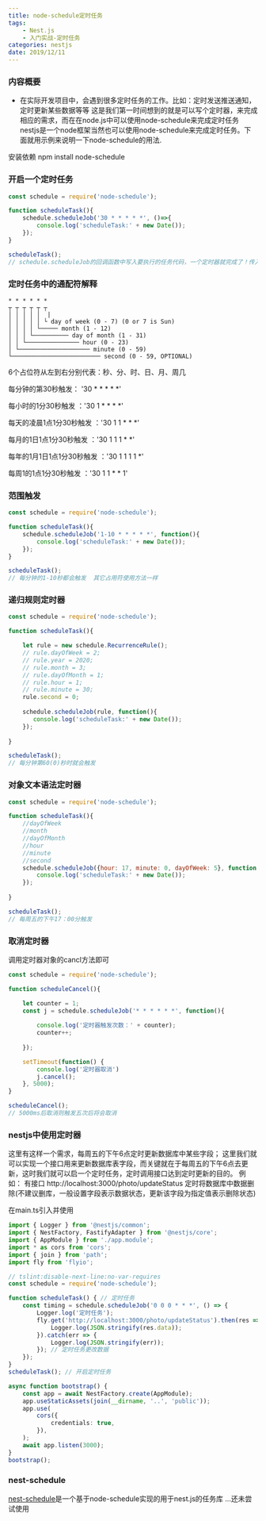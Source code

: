 ```yaml
---
title: node-schedule定时任务
tags: 
	- Nest.js
	- 入门实战-定时任务
categories: nestjs
date: 2019/12/11
---
```


### 内容概要
- 在实际开发项目中，会遇到很多定时任务的工作。比如：定时发送推送通知，定时更新某些数据等等
这是我们第一时间想到的就是可以写个定时器，来完成相应的需求，而在在node.js中可以使用node-schedule来完成定时任务
nestjs是一个node框架当然也可以使用node-schedule来完成定时任务。下面就用示例来说明一下node-schedule的用法.

安装依赖
    npm install node-schedule

### 开启一个定时任务
```js
const schedule = require('node-schedule');

function scheduleTask(){
    schedule.scheduleJob('30 * * * * *', ()=>{
        console.log('scheduleTask:' + new Date());
    }); 
}

scheduleTask();
// schedule.scheduleJob的回调函数中写入要执行的任务代码，一个定时器就完成了！传入的'30 * * * * *'带来的结果是每分钟的30秒时都会执行
```

### 定时任务中的通配符解释
    * * * * * *
    ┬ ┬ ┬ ┬ ┬ ┬
    │ │ │ │ │  |
    │ │ │ │ │ └ day of week (0 - 7) (0 or 7 is Sun)
    │ │ │ │ └───── month (1 - 12)
    │ │ │ └────────── day of month (1 - 31)
    │ │ └─────────────── hour (0 - 23)
    │ └──────────────────── minute (0 - 59)
    └───────────────────────── second (0 - 59, OPTIONAL)

6个占位符从左到右分别代表：秒、分、时、日、月、周几

每分钟的第30秒触发： '30 * * * * *'

每小时的1分30秒触发 ：'30 1 * * * *'

每天的凌晨1点1分30秒触发 ：'30 1 1 * * *'

每月的1日1点1分30秒触发 ：'30 1 1 1 * *'

每年的1月1日1点1分30秒触发 ：'30 1 1 1 1 *'

每周1的1点1分30秒触发 ：'30 1 1 * * 1'

### 范围触发

```js
const schedule = require('node-schedule');

function scheduleTask(){
    schedule.scheduleJob('1-10 * * * * *', function(){
        console.log('scheduleTask:' + new Date());
    }); 
}

scheduleTask();
// 每分钟的1-10秒都会触发  其它占用符使用方法一样
```

### 递归规则定时器

```js
const schedule = require('node-schedule');

function scheduleTask(){

    let rule = new schedule.RecurrenceRule();
    // rule.dayOfWeek = 2;
    // rule.year = 2020; 
    // rule.month = 3;
    // rule.dayOfMonth = 1;
    // rule.hour = 1;
    // rule.minute = 30;
    rule.second = 0;
    
    schedule.scheduleJob(rule, function(){
       console.log('scheduleTask:' + new Date());
    });
   
}

scheduleTask();
// 每分钟第60(0)秒时就会触发
```

### 对象文本语法定时器
```js
const schedule = require('node-schedule');

function scheduleTask(){
    //dayOfWeek
    //month
    //dayOfMonth
    //hour
    //minute
    //second
    schedule.scheduleJob({hour: 17, minute: 0, dayOfWeek: 5}, function(){
        console.log('scheduleTask:' + new Date());
    });
   
}

scheduleTask();
// 每周五的下午17：00分触发
```
### 取消定时器
调用定时器对象的cancl方法即可
```js
const schedule = require('node-schedule');

function scheduleCancel(){

    let counter = 1;
    const j = schedule.scheduleJob('* * * * * *', function(){
        
        console.log('定时器触发次数：' + counter);
        counter++;
        
    });

    setTimeout(function() {
        console.log('定时器取消')
        j.cancel();   
    }, 5000);
}

scheduleCancel();
// 5000ms后取消则触发五次后将会取消
```

### nestjs中使用定时器
这里有这样一个需求，每周五的下午6点定时更新数据库中某些字段；
这里我们就可以实现一个接口用来更新数据库表字段，而关键就在于每周五的下午6点去更新，这时我们就可以启一个定时任务，定时调用接口达到定时更新的目的。
例如：
有接口 http://localhost:3000/photo/updateStatus 定时将数据库中数据删除(不建议删库，一般设置字段表示数据状态，更新该字段为指定值表示删除状态)

在main.ts引入并使用
```ts
import { Logger } from '@nestjs/common';
import { NestFactory, FastifyAdapter } from '@nestjs/core';
import { AppModule } from './app.module';
import * as cors from 'cors';
import { join } from 'path';
import fly from 'flyio';

// tslint:disable-next-line:no-var-requires
const schedule = require('node-schedule');

function scheduleTask() { // 定时任务
    const timing = schedule.scheduleJob('0 0 0 * * *', () => {
        Logger.log('定时任务');
        fly.get('http://localhost:3000/photo/updateStatus').then(res => {
            Logger.log(JSON.stringify(res.data));
        }).catch(err => {
            Logger.log(JSON.stringify(err));
        }); // 定时任务更改数据
    });
}
scheduleTask(); // 开启定时任务

async function bootstrap() {
    const app = await NestFactory.create(AppModule);
    app.useStaticAssets(join(__dirname, '..', 'public'));
    app.use(
        cors({
            credentials: true,
        }),
    );
    await app.listen(3000);
}
bootstrap();
```

### nest-schedule
[nest-schedule](http://npm.taobao.org/package/nest-schedule)是一个基于node-schedule实现的用于nest.js的任务库
...还未尝试使用

